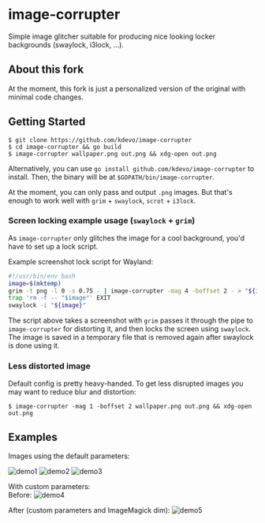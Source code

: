 # image-corrupter

Simple image glitcher suitable for producing nice looking locker backgrounds (swaylock, i3lock, ...).

## About this fork

At the moment, this fork is just a personalized version of the original with minimal code changes.

## Getting Started

```shell
$ git clone https://github.com/kdevo/image-corrupter
$ cd image-corrupter && go build
$ image-corrupter wallpaper.png out.png && xdg-open out.png
```

Alternatively, you can use `go install github.com/kdevo/image-corrupter` to install. Then, the binary will be at `$GOPATH/bin/image-corrupter`.

At the moment, you can only pass and output `.png` images. But that's enough to work well with `grim` + `swaylock`, `scrot` + `i3lock`.

### Screen locking example usage (`swaylock` + `grim`)

As `image-corrupter` only glitches the image for a cool background, you'd have to set up a lock script.

Example screenshot lock script for Wayland:
```bash
#!/usr/bin/env bash
image=$(mktemp)
grim -t png -l 0 -s 0.75 - | image-corrupter -mag 4 -boffset 2 - > "${image}"
trap 'rm -f -- "$image"' EXIT
swaylock -i "${image}"
```

The script above takes a screenshot with `grim` passes it through the pipe to `image-corrupter` for distorting it, and then locks the screen using `swaylock`.
The image is saved in a temporary file that is removed again after swaylock is done using it.

### Less distorted image

Default config is pretty heavy-handed. To get less disrupted images you may want to reduce blur and distortion:

```shell
$ image-corrupter -mag 1 -boffset 2 wallpaper.png out.png && xdg-open out.png
```

## Examples

Images using the default parameters:

![demo1](https://raw.githubusercontent.com/r00tman/corrupter/master/shots/example-after.png)
![demo2](https://raw.githubusercontent.com/r00tman/corrupter/master/shots/light-theme-example.png)
![demo3](https://raw.githubusercontent.com/r00tman/corrupter/master/shots/dark-theme-example.png)

With custom parameters: \
Before:
![demo4](https://raw.githubusercontent.com/r00tman/corrupter/master/shots/ps2-example-before.png)

After (custom parameters and ImageMagick dim):
![demo5](https://raw.githubusercontent.com/r00tman/corrupter/master/shots/ps2-example-after.png)
